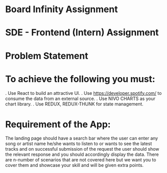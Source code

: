 # Board Infinity Assignment 
# SDE - Frontend (Intern) Assignment

# Problem Statement
# To achieve the following you must:
. Use React to build an attractive UI.
. Use https://developer.spotify.com/ to consume the data from an external source.
. Use NIVO CHARTS as your chart library.
. Use REDUX, REDUX-THUNK for state management.

# Requirement of the App:
The landing page should have a search bar where the user can enter any song or artist
name he/she wants to listen to or wants to see the latest tracks and on successful
submission of the request the user should show the relevant response and you should
accordingly display the data. There are n-number of scenarios that are not covered here
but we want you to cover them and showcase your skill and will be given extra points.

